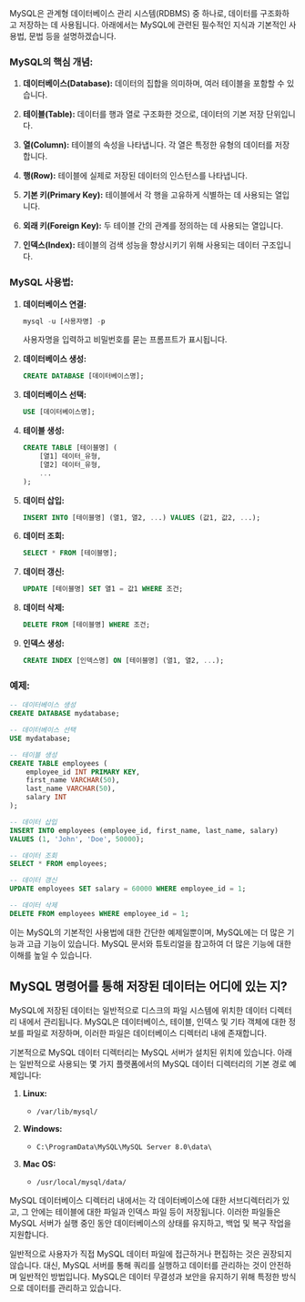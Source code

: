 MySQL은 관계형 데이터베이스 관리 시스템(RDBMS) 중 하나로, 데이터를 구조화하고 저장하는 데 사용됩니다. 아래에서는 MySQL에 관련된 필수적인 지식과 기본적인 사용법, 문법 등을 설명하겠습니다.

### MySQL의 핵심 개념:

1. **데이터베이스(Database):** 데이터의 집합을 의미하며, 여러 테이블을 포함할 수 있습니다.

2. **테이블(Table):** 데이터를 행과 열로 구조화한 것으로, 데이터의 기본 저장 단위입니다.

3. **열(Column):** 테이블의 속성을 나타냅니다. 각 열은 특정한 유형의 데이터를 저장합니다.

4. **행(Row):** 테이블에 실제로 저장된 데이터의 인스턴스를 나타냅니다.

5. **기본 키(Primary Key):** 테이블에서 각 행을 고유하게 식별하는 데 사용되는 열입니다.

6. **외래 키(Foreign Key):** 두 테이블 간의 관계를 정의하는 데 사용되는 열입니다.

7. **인덱스(Index):** 테이블의 검색 성능을 향상시키기 위해 사용되는 데이터 구조입니다.

### MySQL 사용법:

1. **데이터베이스 연결:**
   ```sql
   mysql -u [사용자명] -p
   ```
   사용자명을 입력하고 비밀번호를 묻는 프롬프트가 표시됩니다.

2. **데이터베이스 생성:**
   ```sql
   CREATE DATABASE [데이터베이스명];
   ```

3. **데이터베이스 선택:**
   ```sql
   USE [데이터베이스명];
   ```

4. **테이블 생성:**
   ```sql
   CREATE TABLE [테이블명] (
       [열1] 데이터_유형,
       [열2] 데이터_유형,
       ...
   );
   ```

5. **데이터 삽입:**
   ```sql
   INSERT INTO [테이블명] (열1, 열2, ...) VALUES (값1, 값2, ...);
   ```

6. **데이터 조회:**
   ```sql
   SELECT * FROM [테이블명];
   ```

7. **데이터 갱신:**
   ```sql
   UPDATE [테이블명] SET 열1 = 값1 WHERE 조건;
   ```

8. **데이터 삭제:**
   ```sql
   DELETE FROM [테이블명] WHERE 조건;
   ```

9. **인덱스 생성:**
   ```sql
   CREATE INDEX [인덱스명] ON [테이블명] (열1, 열2, ...);
   ```

### 예제:

```sql
-- 데이터베이스 생성
CREATE DATABASE mydatabase;

-- 데이터베이스 선택
USE mydatabase;

-- 테이블 생성
CREATE TABLE employees (
    employee_id INT PRIMARY KEY,
    first_name VARCHAR(50),
    last_name VARCHAR(50),
    salary INT
);

-- 데이터 삽입
INSERT INTO employees (employee_id, first_name, last_name, salary)
VALUES (1, 'John', 'Doe', 50000);

-- 데이터 조회
SELECT * FROM employees;

-- 데이터 갱신
UPDATE employees SET salary = 60000 WHERE employee_id = 1;

-- 데이터 삭제
DELETE FROM employees WHERE employee_id = 1;
```

이는 MySQL의 기본적인 사용법에 대한 간단한 예제일뿐이며, MySQL에는 더 많은 기능과 고급 기능이 있습니다. MySQL 문서와 튜토리얼을 참고하여 더 많은 기능에 대한 이해를 높일 수 있습니다.



## MySQL 명령어를 통해 저장된 데이터는 어디에 있는 지?
MySQL에 저장된 데이터는 일반적으로 디스크의 파일 시스템에 위치한 데이터 디렉터리 내에서 관리됩니다. MySQL은 데이터베이스, 테이블, 인덱스 및 기타 객체에 대한 정보를 파일로 저장하며, 이러한 파일은 데이터베이스 디렉터리 내에 존재합니다.

기본적으로 MySQL 데이터 디렉터리는 MySQL 서버가 설치된 위치에 있습니다. 아래는 일반적으로 사용되는 몇 가지 플랫폼에서의 MySQL 데이터 디렉터리의 기본 경로 예제입니다:

1. **Linux:**
   - `/var/lib/mysql/`
  
2. **Windows:**
   - `C:\ProgramData\MySQL\MySQL Server 8.0\data\`
  
3. **Mac OS:**
   - `/usr/local/mysql/data/`

MySQL 데이터베이스 디렉터리 내에서는 각 데이터베이스에 대한 서브디렉터리가 있고, 그 안에는 테이블에 대한 파일과 인덱스 파일 등이 저장됩니다. 이러한 파일들은 MySQL 서버가 실행 중인 동안 데이터베이스의 상태를 유지하고, 백업 및 복구 작업을 지원합니다.

일반적으로 사용자가 직접 MySQL 데이터 파일에 접근하거나 편집하는 것은 권장되지 않습니다. 대신, MySQL 서버를 통해 쿼리를 실행하고 데이터를 관리하는 것이 안전하며 일반적인 방법입니다. MySQL은 데이터 무결성과 보안을 유지하기 위해 특정한 방식으로 데이터를 관리하고 있습니다.




